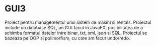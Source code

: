 # GUI3
Proiect pentru managementul unui sistem de masini si rentals. 
Proiectul include un database SQL, un GUI facut in JavaFX, posibilitatea de a schimba formatul datelor intre binar, txt, xml, json si SQL.
Proiectul se bazeaza pe OOP si polimorfism, cu care am facut undo/redo.
